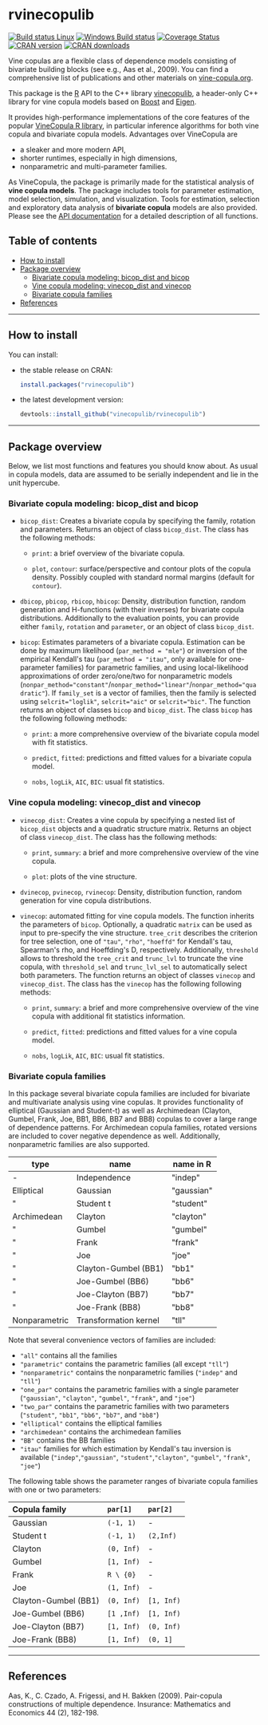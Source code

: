 rvinecopulib
==========

[![Build status Linux](https://travis-ci.org/vinecopulib/rvinecopulib.svg?branch=master)](https://travis-ci.org/vinecopulib/rvinecopulib)
[![Windows Build status](http://ci.appveyor.com/api/projects/status/github/vinecopulib/rvinecopulib?svg=true)](https://ci.appveyor.com/project/vinecopulib/rvinecopulib)
[![Coverage Status](https://img.shields.io/codecov/c/github/vinecopulib/rvinecopulib/master.svg)](https://codecov.io/github/vinecopulib/rvinecopulib?branch=master)
[![CRAN version](http://www.r-pkg.org/badges/version/rvinecopulib)](https://cran.r-project.org/package=rvinecopulib) 
[![CRAN downloads](http://cranlogs.r-pkg.org/badges/rvinecopulib)](https://cran.r-project.org/package=rvinecopulib)

Vine copulas are a flexible class of dependence models consisting of bivariate 
building blocks (see e.g., Aas et al., 2009). You can find a comprehensive 
list of publications and other materials on [vine-copula.org](http://www.statistics.ma.tum.de/en/research/vine-copula-models/).

This package is the [R](https://cran.r-project.org/) API to the C++ library 
[vinecopulib](https://github.com/vinecopulib/vinecopulib), a header-only 
C++ library for vine copula models based on [Boost](http://www.boost.org/) and 
[Eigen](http://eigen.tuxfamily.org/index.php?title=Main_Page).

It provides high-performance implementations of the core features of the popular
[VineCopula R library](https://github.com/tnagler/VineCopula), in particular
inference algorithms for both vine copula and bivariate copula models.
Advantages over VineCopula are  
* a sleaker and more modern API,
* shorter runtimes, especially in high dimensions,
* nonparametric and multi-parameter families.

As VineCopula, the package is primarily made for the statistical analysis of 
**vine copula models**. The package includes tools for parameter estimation, 
model selection, simulation, and visualization. Tools for estimation, selection 
and exploratory data analysis of **bivariate copula** models are also provided. 
Please see the [API documentation](https://vinecopulib.github.io/rvinecopulib/) 
for a detailed description of all functions.

Table of contents
-----------------

- [How to install](#how-to-install)
- [Package overview](#package-overview)
	- [Bivariate copula modeling: bicop_dist and bicop](#bivariate-copula-modeling-bicop_dist-and-bicop)
	- [Vine copula modeling: vinecop_dist and vinecop](#vine-copula-modeling-vinecop_dist-and-vinecop)
	- [Bivariate copula families](#bivariate-copula-families)
- [References](#references)

------------------------------------------------------------------------


How to install
--------------


You can install:

-   the stable release on CRAN:

    ``` r
    install.packages("rvinecopulib")
    ```

-   the latest development version:

    ``` r
    devtools::install_github("vinecopulib/rvinecopulib")
    ```

------------------------------------------------------------------------

Package overview
----------------

Below, we list most functions and features you should know about. As usual in 
copula models, data are assumed to be serially independent and lie in the unit
hypercube. 

### Bivariate copula modeling: bicop_dist and bicop

  * `bicop_dist`: Creates a bivariate copula by specifying the family, rotation 
    and parameters. Returns an object of class `bicop_dist`. The class has the
    following methods:
     
     * `print`: a brief overview of the bivariate copula. 
            
     * `plot`, `contour`: surface/perspective and contour plots of the copula
        density. Possibly coupled with standard normal margins (default for
        `contour`). 
        
  * `dbicop`, `pbicop`, `rbicop`, `hbicop`: Density, distribution function, random 
    generation and H-functions (with their inverses) for bivariate copula 
    distributions. Additionally to the evaluation points, you can provide 
    either `family`, `rotation` and `parameter`, or an object of class 
    `bicop_dist`.

  * `bicop`: Estimates parameters of a bivariate copula. Estimation can be done 
    by maximum likelihood (`par_method = "mle"`) or inversion of the empirical 
    Kendall's tau (`par_method = "itau"`, only available for one-parameter 
    families) for parametric families, and using local-likelihood 
    approximations of order zero/one/two for nonparametric models 
    (`nonpar_method="constant"`/`nonpar_method="linear"`/`nonpar_method="quadratic"`). 
    If `family_set` is a vector of families, then the family is selected using
    `selcrit="loglik"`, `selcrit="aic"` or `selcrit="bic"`. The function 
    returns an object of classes `bicop` and `bicop_dist`.
    The class `bicop` has the following following methods:
    
     * `print`: a more comprehensive overview of the bivariate copula model 
       with fit statistics. 
            
     * `predict`, `fitted`: predictions and fitted values for a bivariate 
       copula model.
       
     * `nobs`, `logLik`, `AIC`, `BIC`: usual fit statistics.

### Vine copula modeling: vinecop_dist and vinecop

  * `vinecop_dist`: Creates a vine copula by specifying a nested list of 
    `bicop_dist` objects and a quadratic structure matrix. 
    Returns an object of class `vinecop_dist`. The class has the
    following methods:
     
     * `print`, `summary`: a brief and more comprehensive overview of the vine 
       copula. 
            
     * `plot`: plots of the vine structure. 
        
  * `dvinecop`, `pvinecop`, `rvinecop`: Density, distribution function, random 
    generation for vine copula distributions. 

  * `vinecop`: automated fitting for vine copula models. The function inherits 
    the parameters of `bicop`. Optionally, a quadratic `matrix` can be used as 
    input to pre-specify the vine structure. `tree_crit` describes the 
    criterion for tree selection, one of `"tau"`, `"rho"`, `"hoeffd"` for 
    Kendall's tau, Spearman's rho, and Hoeffding's D, respectively.
    Additionally, `threshold` allows to threshold the `tree_crit` and 
    `trunc_lvl` to truncate the vine copula, with `threshold_sel` and 
    `trunc_lvl_sel` to automatically select both parameters. The function 
    returns an object of classes `vinecop` and `vinecop_dist`.
    The class has the `vinecop` has the following following methods:
    
     * `print`, `summary`: a brief and more comprehensive overview of the vine 
       copula with additional fit statistics information.
            
     * `predict`, `fitted`: predictions and fitted values for a vine 
       copula model.
       
     * `nobs`, `logLik`, `AIC`, `BIC`: usual fit statistics.

### Bivariate copula families

In this package several bivariate copula families are included for bivariate 
and multivariate analysis using vine copulas. It provides 
functionality of elliptical (Gaussian and Student-t) as well as Archimedean 
(Clayton, Gumbel, Frank, Joe, BB1, BB6, BB7 and BB8) copulas to cover a large
range of dependence patterns. For Archimedean copula families,
rotated versions are included to cover negative dependence as well. 
Additionally, nonparametric families are also supported.

| type          | name                  | name in R     |
|---------------|-----------------------|---------------|
| -             | Independence          | "indep"       |
| Elliptical    | Gaussian              | "gaussian"    |
| "             | Student t             | "student"     |
| Archimedean   | Clayton               | "clayton"     |
| "             | Gumbel                | "gumbel"      |
| "             | Frank                 | "frank"       |
| "             | Joe                   | "joe"         |
| "             | Clayton-Gumbel (BB1)  | "bb1"         |
| "             | Joe-Gumbel (BB6)      | "bb6"         |
| "             | Joe-Clayton (BB7)     | "bb7"         |
| "             | Joe-Frank (BB8)       | "bb8"         |
| Nonparametric | Transformation kernel | "tll"         |

Note that several convenience vectors of families are included:
* `"all"` contains all the families
* `"parametric"` contains the parametric families (all except `"tll"`)
* `"nonparametric"` contains the nonparametric families (`"indep"` and `"tll"`)
* `"one_par"` contains the parametric families with a single parameter
(`"gaussian"`, `"clayton"`, `"gumbel"`, `"frank"`, and `"joe"`)
* `"two_par"` contains the parametric families with two parameters
(`"student"`, `"bb1"`, `"bb6"`, `"bb7"`, and `"bb8"`)
* `"elliptical"` contains the elliptical families
* `"archimedean"` contains the archimedean families
* `"BB"` contains the BB families
* `"itau"` families for which estimation by Kendall's tau inversion is available
(`"indep"`,`"gaussian"`, `"student"`,`"clayton"`, `"gumbel"`, `"frank"`, `"joe"`)

The following table shows the parameter ranges of bivariate copula families with 
one or two parameters:

| Copula family                    | `par[1]`        | `par[2]`  |
|:---------------------------------|:-------------|:-------------|
| Gaussian                         | `(-1, 1)`    | -            |
| Student t                        | `(-1, 1)`    | `(2,Inf)`    |
| Clayton                          | `(0, Inf)`   | -            |
| Gumbel                           | `[1, Inf)`   | -            |
| Frank                            | `R \ {0}`    | -            |
| Joe                              | `(1, Inf)`   | -            |
| Clayton-Gumbel (BB1)             | `(0, Inf)`   | `[1, Inf)`   |
| Joe-Gumbel (BB6)                 | `[1 ,Inf)`   | `[1, Inf)`   |
| Joe-Clayton (BB7)                | `[1, Inf)`   | `(0, Inf)`   |
| Joe-Frank (BB8)                  | `[1, Inf)`   | `(0, 1]`     |

------------------------------------------------------------------------

References
----------

Aas, K., C. Czado, A. Frigessi, and H. Bakken (2009). Pair-copula constructions of multiple dependence. Insurance: Mathematics and Economics 44 (2), 182-198.
